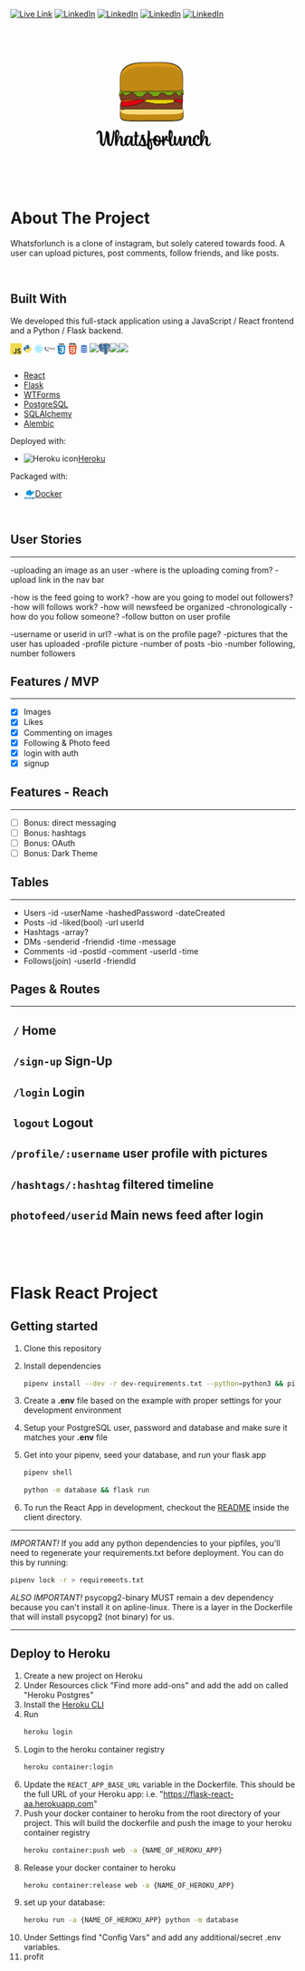 [![Live Link][live-link-shield]][live-link-url]
[![LinkedIn][linkedin-shield]][linkedin-url]
[![LinkedIn][linkedin-shieldd]][linkedin-urld]
[![LinkedIn][linkedin-shieldj]][linkedin-urlj]
[![LinkedIn][linkedin-shieldq]][linkedin-urlq]

<br/>

<p align="center">
  <a target="_blank" href="https://aawhatsforlunch.herokuapp.com/">
    <img src="client/src/style/images/WFL.jpg" alt="WFLLogo" height="200">
  </a>
</p>

<br/><br/>

# About The Project
Whatsforlunch is a clone of instagram, but solely catered towards food. A user can upload pictures, post comments, follow friends, and like posts.

<br/>

## Built With
We developed this full-stack application using a JavaScript / React frontend and a Python / Flask backend.

<img align="left" height="20" src="https://raw.githubusercontent.com/github/explore/80688e429a7d4ef2fca1e82350fe8e3517d3494d/topics/javascript/javascript.png">
<img align="left" height="20" src="https://raw.githubusercontent.com/github/explore/80688e429a7d4ef2fca1e82350fe8e3517d3494d/topics/python/python.png">
<img align="left" height="20" src="https://raw.githubusercontent.com/github/explore/80688e429a7d4ef2fca1e82350fe8e3517d3494d/topics/react/react.png">
<img align="left" height="20" src="https://raw.githubusercontent.com/github/explore/80688e429a7d4ef2fca1e82350fe8e3517d3494d/topics/flask/flask.png">
<img align="left" height="20" src="https://raw.githubusercontent.com/github/explore/80688e429a7d4ef2fca1e82350fe8e3517d3494d/topics/css/css.png">
<img align="left" height="20" src="https://raw.githubusercontent.com/github/explore/80688e429a7d4ef2fca1e82350fe8e3517d3494d/topics/html/html.png">
<img align="left" height="20" src="https://raw.githubusercontent.com/github/explore/80688e429a7d4ef2fca1e82350fe8e3517d3494d/topics/sql/sql.png">
<img align="left" height="20" src="https://wtforms.readthedocs.io/en/stable/_static/wtforms.png">
<img align="left" height="20" src="https://raw.githubusercontent.com/github/explore/80688e429a7d4ef2fca1e82350fe8e3517d3494d/topics/postgresql/postgresql.png">
<img align="left" height="20" src="https://www.sqlalchemy.org/img/sqla_logo.png">
<img align="left" height="20" src="https://pypi.org/static/images/logo-small.6eef541e.svg">
​
<br/><br/>

* [React](https://reactjs.org/)
* [Flask](https://flask.palletsprojects.com/en/1.1.x/)
* [WTForms](https://wtforms.readthedocs.io/en/2.3.x/)
* [PostgreSQL](https://www.postgresql.org/)
* [SQLAlchemy](https://www.sqlalchemy.org/)
* [Alembic](https://alembic.sqlalchemy.org/en/latest/)

Deployed with:
* [<img alt="Heroku icon" src="https://img.icons8.com/color/452/heroku.png" align="left" height="20">](https://www.heroku.com/) [Heroku](https://www.heroku.com/)

Packaged with:
* [<img align="left" height="20" src="https://raw.githubusercontent.com/github/explore/80688e429a7d4ef2fca1e82350fe8e3517d3494d/topics/docker/docker.png">](https://www.docker.com/) [Docker](https://www.docker.com/)

<br />

## User Stories
----------------
​-uploading an image as an user
   -where is the uploading coming from?
      -upload link in the nav bar

-how is the feed going to work?
   -how are you going to model out followers?
   -how will follows work?
   -how will newsfeed be organized
      -chronologically
   -how do you follow someone?
      -follow button on user profile

-username or userid in url?
   -what is on the profile page?
      -pictures that the user has uploaded
      -profile picture
      -number of posts
      -bio
      -number following, number followers


## Features / MVP
-----------------
- [x] Images
- [x] Likes
- [x] Commenting on images
- [x] Following & Photo feed
- [x] login with auth
- [x] signup
​
​
## Features - Reach
--------------------
- [ ] Bonus: direct messaging
- [ ] Bonus: hashtags
- [ ] Bonus: OAuth
- [ ] Bonus: Dark Theme
​
​
## Tables
----------
- Users
    -id
    -userName
    -hashedPassword
    -dateCreated
- Posts
    -id
    -liked(bool)
    -url
    userId
- Hashtags
    -array?
- DMs
    -senderid
    -friendid
    -time
    -message
- Comments
    -id
    -postId
    -comment
    -userId
    -time
- Follows(join)
    -userId
    -friendId
​
​
## Pages & Routes
-----------------
​
`/` Home
----------
​
`/sign-up` Sign-Up
--------------------
​
`/login` Login
----------------
​
`logout` Logout
-----------------
​
`/profile/:username` user profile with pictures
------------------------------------------------
​
`/hashtags/:hashtag` filtered timeline
---------------------------------------
​
`photofeed/userid` Main news feed after login
-----------------------------------------------

<br /><br /><br />

# Flask React Project

<!-- This is the backend for the Flask React project. -->

## Getting started

1. Clone this repository

2. Install dependencies
   ```bash
   pipenv install --dev -r dev-requirements.txt --python=python3 && pipenv install -r requirements.txt
   ```

3. Create a **.env** file based on the example with proper settings for your
   development environment
4. Setup your PostgreSQL user, password and database and make sure it matches your **.env** file

5. Get into your pipenv, seed your database, and run your flask app

   ```bash
   pipenv shell
   ```

   ```bash
   python -m database && flask run
   ```
6. To run the React App in development, checkout the [README](./client/README.md) inside the client directory.




***
*IMPORTANT!*
   If you add any python dependencies to your pipfiles, you'll need to regenerate your requirements.txt before deployment.
   You can do this by running:
   ```bash
   pipenv lock -r > requirements.txt
   ```

*ALSO IMPORTANT!*
   psycopg2-binary MUST remain a dev dependency because you can't install it on apline-linux.
   There is a layer in the Dockerfile that will install psycopg2 (not binary) for us.
***


## Deploy to Heroku

1. Create a new project on Heroku
2. Under Resources click "Find more add-ons" and add the add on called "Heroku Postgres"
3. Install the [Heroku CLI](https://devcenter.heroku.com/articles/heroku-command-line)
4. Run
   ```bash
   heroku login
   ```
5. Login to the heroku container registry
   ```bash
   heroku container:login
   ```
6. Update the `REACT_APP_BASE_URL` variable in the Dockerfile.
   This should be the full URL of your Heroku app: i.e. "https://flask-react-aa.herokuapp.com"
7. Push your docker container to heroku from the root directory of your project.
   This will build the dockerfile and push the image to your heroku container registry
   ```bash
   heroku container:push web -a {NAME_OF_HEROKU_APP}
   ```
8. Release your docker container to heroku
   ```bash
   heroku container:release web -a {NAME_OF_HEROKU_APP}
   ```
9. set up your database:
   ```bash
   heroku run -a {NAME_OF_HEROKU_APP} python -m database
   ```
10. Under Settings find "Config Vars" and add any additional/secret .env variables.
11. profit






[live-link-shield]: https://img.shields.io/badge/-LiveLink-yellow?style=for-the-badge&logo=yellow
[live-link-url]: https://aawhatsforlunch.herokuapp.com/
[linkedin-shield]: https://img.shields.io/badge/-Andrea-yellow.svg?style=for-the-badge&logo=linkedin&colorB=yellow
[linkedin-url]: https://www.linkedin.com/in/andrea-jackson1/
[linkedin-shieldd]: https://img.shields.io/badge/-Dan-yellow.svg?style=for-the-badge&logo=linkedin&colorB=yellow
[linkedin-urld]: https://www.linkedin.com/in/danielrobertblack/
[linkedin-shieldj]: https://img.shields.io/badge/-Jaron-yellow.svg?style=for-the-badge&logo=linkedin&colorB=yellow
[linkedin-urlj]: https://www.linkedin.com/in/jarondegen/
[linkedin-shieldq]: https://img.shields.io/badge/-Quincy-yellow.svg?style=for-the-badge&logo=linkedin&colorB=yellow
[linkedin-urlq]: hhttps://www.linkedin.com/in/don-quincy-jones/
